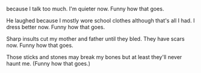 because I talk too much. I'm quieter now.
Funny how that goes.

He laughed because I mostly wore school clothes
although that's all I had. I dress better now.
Funny how that goes.

Sharp insults cut my mother and father
until they bled. They have scars now.
Funny how that goes.

Those sticks and stones may break my bones
but at least they'll never haunt me.
(Funny how that goes.)